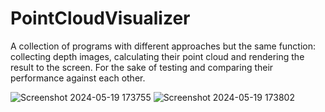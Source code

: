 # PointCloudVisualizer
A collection of programs with different approaches but the same function: collecting depth images, calculating their point cloud and rendering the result to the screen. For the sake of testing and comparing their performance against each other.

![Screenshot 2024-05-19 173755](https://github.com/jhebbel/PointCloudVisualizer/assets/75396907/b10fffad-d2f4-4445-bbfc-6b7d377412e2)
![Screenshot 2024-05-19 173802](https://github.com/jhebbel/PointCloudVisualizer/assets/75396907/663a93ee-d93b-4b9d-8acf-08af31874cfc)
